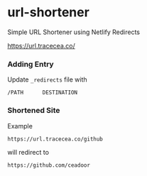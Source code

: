 # url-shortener
Simple URL Shortener using Netlify Redirects

https://url.tracecea.co/

### Adding Entry

Update `_redirects` file with
```
/PATH      DESTINATION
```

### Shortened Site

Example
```
https://url.tracecea.co/github
```
will redirect to 
```
https://github.com/ceadoor
```
